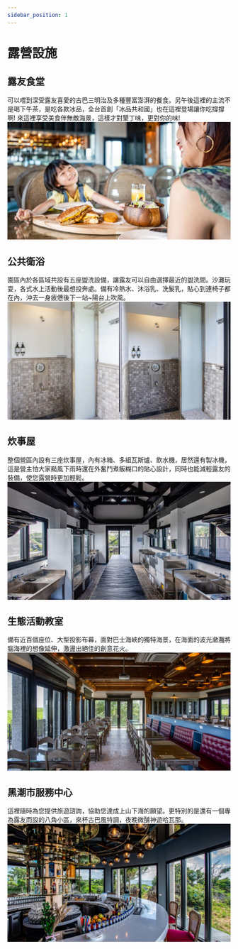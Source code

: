 ```yaml
---
sidebar_position: 1
---
```


# 露營設施

## 露友食堂

可以嚐到深受露友喜愛的古巴三明治及多種豐富澎湃的餐食。另午後這裡的主流不是喝下午茶，是吃各款冰品，全台首創「冰品共和國」也在這裡登場讓你吃撐撐啊! 來這裡享受美食伴無敵海景，這樣才對墾丁味，更對你的味!
![](./../static/img/equipment/1.jpg)

## 公共衛浴

園區內於各區域共設有五座盥洗設備，讓露友可以自由選擇最近的盥洗間。沙灘玩耍，各式水上活動後最想投奔處。備有冷熱水、沐浴乳、洗髮乳，貼心到連椅子都在內，沖去一身疲憊後下一站~陽台上吹風。
![](./../static/img/equipment/2.jpg)

## 炊事屋

整個營區內設有三座炊事屋，內有冰箱、多組瓦斯爐、飲水機，居然還有製冰機，這是營主怕大家颳風下雨時還在外奮鬥煮飯糊口的貼心設計，同時也能減輕露友的裝備，使您露營時更加輕鬆。
![](./../static/img/equipment/3.jpg)

## 生態活動教室

備有近百個座位、大型投影布幕，面對巴士海峽的獨特海景，在海面的波光瀲灩將腦海裡的想像延伸，激盪出絕佳的創意花火。
![](./../static/img/equipment/4.jpg)

## 黑潮市服務中心

這裡隨時為您提供旅遊諮詢，協助您達成上山下海的願望。更特別的是還有一個專為露友而設的八角小區，來杯古巴風特調，夜晚微醺神遊哈瓦那。
![](./../static/img/equipment/5.jpg)
